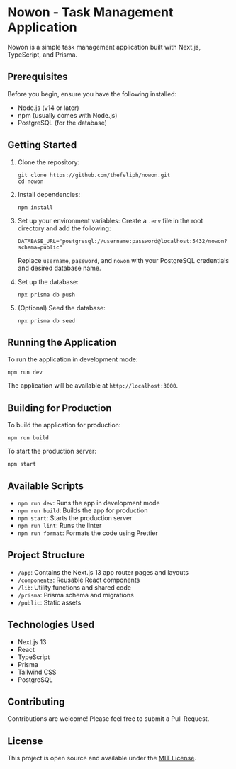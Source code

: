 # Nowon - Task Management Application

Nowon is a simple task management application built with Next.js, TypeScript, and Prisma.

## Prerequisites

Before you begin, ensure you have the following installed:
- Node.js (v14 or later)
- npm (usually comes with Node.js)
- PostgreSQL (for the database)

## Getting Started

1. Clone the repository:
   ```
   git clone https://github.com/thefeliph/nowon.git
   cd nowon
   ```

2. Install dependencies:
   ```
   npm install
   ```

3. Set up your environment variables:
   Create a `.env` file in the root directory and add the following:
   ```
   DATABASE_URL="postgresql://username:password@localhost:5432/nowon?schema=public"
   ```
   Replace `username`, `password`, and `nowon` with your PostgreSQL credentials and desired database name.

4. Set up the database:
   ```
   npx prisma db push
   ```

5. (Optional) Seed the database:
   ```
   npx prisma db seed
   ```

## Running the Application

To run the application in development mode:

```
npm run dev
```

The application will be available at `http://localhost:3000`.

## Building for Production

To build the application for production:

```
npm run build
```

To start the production server:

```
npm start
```

## Available Scripts

- `npm run dev`: Runs the app in development mode
- `npm run build`: Builds the app for production
- `npm start`: Starts the production server
- `npm run lint`: Runs the linter
- `npm run format`: Formats the code using Prettier

## Project Structure

- `/app`: Contains the Next.js 13 app router pages and layouts
- `/components`: Reusable React components
- `/lib`: Utility functions and shared code
- `/prisma`: Prisma schema and migrations
- `/public`: Static assets

## Technologies Used

- Next.js 13
- React
- TypeScript
- Prisma
- Tailwind CSS
- PostgreSQL

## Contributing

Contributions are welcome! Please feel free to submit a Pull Request.

## License

This project is open source and available under the [MIT License](LICENSE).
